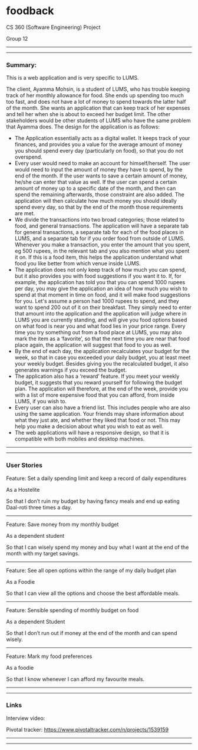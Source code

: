# foodback
CS 360 (Software Engineering) Project

Group 12

_______
_______


### Summary:

This is a web application and is very specific to LUMS.

The client, Ayamma Mohsin, is a student of LUMS, who has trouble keeping track of her monthly allowance for food. She ends up spending too much too fast, and does not have a lot of money to spend towards the latter half of the month. She wants an application that can keep track of her expenses and tell her when she is about to exceed her budget limit. The other stakeholders would be other students of LUMS who have the same problem that Ayamma does.
The design for the application is as follows:
- The Application essentially acts as a digital wallet. It keeps track of your finances, and provides you a value for the average amount of money you should spend every day (particularly on food), so that you do not overspend.
- Every user would need to make an account for himself/herself. The user would need to input the amount of money they have to spend, by the end of the month. If the user wants to save a certain amount of money, he/she can enter that value as well. If the user can spend a certain amount of money up to a specific date of the month, and then can spend the remaining afterwards, those constraint are also added. The application will then calculate how much money you should ideally spend every day, so that by the end of the month those requirements are met.
- We divide the transactions into two broad categories; those related to food, and general transactions. The application will have a separate tab for general transactions, a separate tab for each of the food places in LUMS, and a separate tab for if you order food from outside of LUMS. Whenever you make a transaction, you enter the amount that you spent, eg 500 rupees, in the relevant tab and you also mention what you spent it on. If this is a food item, this helps the application understand what food you like better from which venue inside LUMS.
- The application does not only keep track of how much you can spend, but it also provides you with food suggestions if you want it to. If, for example, the application has told you that you can spend 1000 rupees per day, you may give the application an idea of how much you wish to spend at that moment in time on food, and it will make food suggestions for you. Let's assume a person had 1000 rupees to spend, and they want to spend 200 out of it on their breakfast. They simply need to enter that amount into the application and the application will judge where in LUMS you are currently standing, and will give you food options based on what food is near you and what food lies in your price range. Every time you try something out from a food place at LUMS, you may also mark the item as a ‘favorite’, so that the next time you are near that food place again, the application will suggest that food to you as well.
- By the end of each day, the application recalculates your budget for the week, so that in case you exceeded your daily budget, you at least meet your weekly budget. Besides giving you the recalculated budget, it also generates warnings if you exceed the budget.
- The application also has a ‘reward’ feature. If you meet your weekly budget, it suggests that you reward yourself for following the budget plan. The application will therefore, at the end of the week, provide you with a list of more expensive food that you can afford, from inside LUMS, if you wish to.
- Every user can also have a friend list. This includes people who are also using the same application. Your friends may share information about what they just ate, and whether they liked that food or not. This may help you make a decision about what you wish to eat as well.
- The web applications will have a responsive design, so that it is compatible with both mobiles and desktop machines.

_______
_______

### User Stories

Feature: Set a daily spending limit and keep a record of daily expenditures

As a Hostelite

So that I don’t ruin my budget by having fancy meals and end up eating Daal-roti three times a day.

_______

Feature: Save money from my monthly budget

As a dependent student

So that I can wisely spend my money and buy what I want at the end of the month with my target savings.

_______

Feature: See all open options within the range of my daily budget plan

As a Foodie

So that I can view all the options and choose the best affordable meals.

_______

Feature: Sensible spending of monthly budget on food

As a dependent Student

So that I don’t run out if money at the end of the month and can spend wisely.

_______

Feature: Mark my food preferences

As a foodie

So that I know whenever I can afford my favourite meals.

_______
_______

### Links

Interview video: 

Pivotal tracker: https://www.pivotaltracker.com/n/projects/1539159

_______
_______
